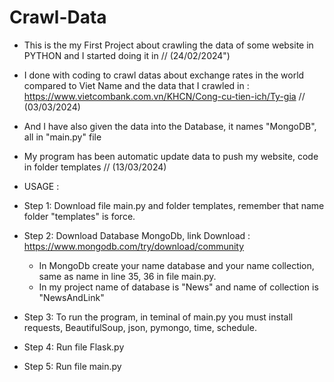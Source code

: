 # Crawl-Data
 - This is the my First Project about crawling the data of some website in PYTHON and I started doing it in // (24/02/2024")
 - I done with coding to crawl datas about exchange rates in the world compared to Viet Name  and the data that I crawled in : https://www.vietcombank.com.vn/KHCN/Cong-cu-tien-ich/Ty-gia  // (03/03/2024)
 - And I have also given the data into the Database, it names "MongoDB", all in "main.py" file
 - My program has been automatic update data to push my website, code in folder templates // (13/03/2024)

 - USAGE :
 - Step 1: Download file main.py and folder templates, remember that name folder "templates" is force.
 - Step 2: Download Database MongoDb, link Download : https://www.mongodb.com/try/download/community
   + In MongoDb create your name database and your name collection, same as name in line 35, 36 in file main.py.
   + In my project name of database is "News" and name of collection is "NewsAndLink"
 - Step 3: To run the program, in teminal of main.py you must install requests, BeautifulSoup, json, pymongo, time, schedule.
 - Step 4: Run file Flask.py
 - Step 5: Run file main.py
     
